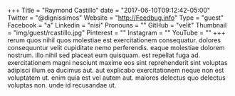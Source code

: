 +++
Title = "Raymond Castillo"
date = "2017-06-10T09:12:42-05:00"
Twitter = "@dignissimos"
Website = "http://Feedbug.info"
Type = "guest"
Facebook = "a"
Linkedin = "nisi"
Pronouns = ""
GitHub = "velit"
Thumbnail = "img/guest/rcastillo.jpg"
Pinterest = ""
Instagram = ""
YouTube = ""
+++
rerum quos nihil quos molestiae est exercitationem consequatur. dolores consequuntur velit cupiditate nemo perferendis. eaque molestiae dolorem nostrum. illo nihil sed placeat eum quisquam. est repellat fuga ad. exercitationem magni nesciunt maxime eos sint reprehenderit sint voluptas adipisci illum ea ducimus aut. aut explicabo exercitationem neque non est voluptatem ut. enim quia est vel autem aut. maiores delectus quo delectus voluptas non. unde id recusandae ut.
